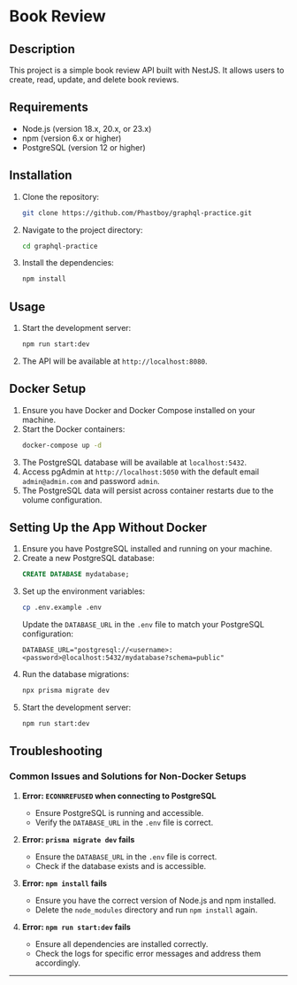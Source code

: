 # Book Review

## Description

This project is a simple book review API built with NestJS. It allows users to create, read, update, and delete book reviews.

## Requirements

- Node.js (version 18.x, 20.x, or 23.x)
- npm (version 6.x or higher)
- PostgreSQL (version 12 or higher)

## Installation

1. Clone the repository:
   ```bash
   git clone https://github.com/Phastboy/graphql-practice.git
   ```
2. Navigate to the project directory:
   ```bash
   cd graphql-practice
   ```
3. Install the dependencies:
   ```bash
   npm install
   ```

## Usage

1. Start the development server:
   ```bash
   npm run start:dev
   ```
2. The API will be available at `http://localhost:8080`.

## Docker Setup

1. Ensure you have Docker and Docker Compose installed on your machine.
2. Start the Docker containers:
   ```bash
   docker-compose up -d
   ```
3. The PostgreSQL database will be available at `localhost:5432`.
4. Access pgAdmin at `http://localhost:5050` with the default email `admin@admin.com` and password `admin`.
5. The PostgreSQL data will persist across container restarts due to the volume configuration.

## Setting Up the App Without Docker

1. Ensure you have PostgreSQL installed and running on your machine.
2. Create a new PostgreSQL database:
   ```sql
   CREATE DATABASE mydatabase;
   ```
3. Set up the environment variables:
   ```bash
   cp .env.example .env
   ```
   Update the `DATABASE_URL` in the `.env` file to match your PostgreSQL configuration:
   ```env
   DATABASE_URL="postgresql://<username>:<password>@localhost:5432/mydatabase?schema=public"
   ```
4. Run the database migrations:
   ```bash
   npx prisma migrate dev
   ```
5. Start the development server:
   ```bash
   npm run start:dev
   ```

## Troubleshooting

### Common Issues and Solutions for Non-Docker Setups

1. **Error: `ECONNREFUSED` when connecting to PostgreSQL**
   - Ensure PostgreSQL is running and accessible.
   - Verify the `DATABASE_URL` in the `.env` file is correct.

2. **Error: `prisma migrate dev` fails**
   - Ensure the `DATABASE_URL` in the `.env` file is correct.
   - Check if the database exists and is accessible.

3. **Error: `npm install` fails**
   - Ensure you have the correct version of Node.js and npm installed.
   - Delete the `node_modules` directory and run `npm install` again.

4. **Error: `npm run start:dev` fails**
   - Ensure all dependencies are installed correctly.
   - Check the logs for specific error messages and address them accordingly.

---

